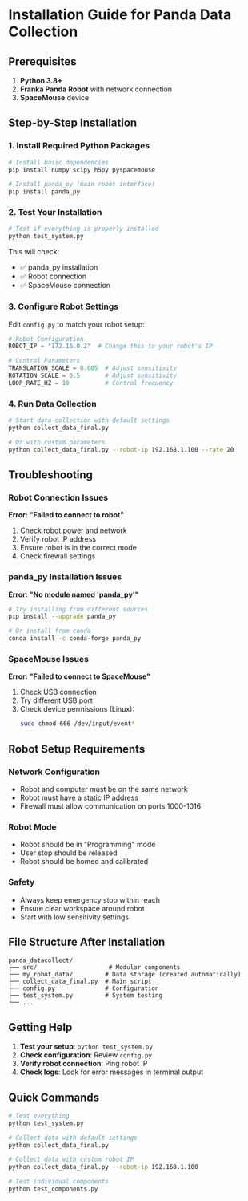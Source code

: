 # Installation Guide for Panda Data Collection

## Prerequisites

1. **Python 3.8+** 
2. **Franka Panda Robot** with network connection
3. **SpaceMouse** device

## Step-by-Step Installation

### 1. Install Required Python Packages

```bash
# Install basic dependencies
pip install numpy scipy h5py pyspacemouse

# Install panda_py (main robot interface)
pip install panda_py
```

### 2. Test Your Installation

```bash
# Test if everything is properly installed
python test_system.py
```

This will check:
- ✅ panda_py installation
- ✅ Robot connection
- ✅ SpaceMouse connection

### 3. Configure Robot Settings

Edit `config.py` to match your robot setup:

```python
# Robot Configuration
ROBOT_IP = "172.16.0.2"  # Change this to your robot's IP

# Control Parameters
TRANSLATION_SCALE = 0.005  # Adjust sensitivity
ROTATION_SCALE = 0.5       # Adjust sensitivity
LOOP_RATE_HZ = 10          # Control frequency
```

### 4. Run Data Collection

```bash
# Start data collection with default settings
python collect_data_final.py

# Or with custom parameters
python collect_data_final.py --robot-ip 192.168.1.100 --rate 20
```

## Troubleshooting

### Robot Connection Issues

**Error: "Failed to connect to robot"**

1. Check robot power and network
2. Verify robot IP address
3. Ensure robot is in the correct mode
4. Check firewall settings

### panda_py Installation Issues

**Error: "No module named 'panda_py'"**

```bash
# Try installing from different sources
pip install --upgrade panda_py

# Or install from conda
conda install -c conda-forge panda_py
```

### SpaceMouse Issues

**Error: "Failed to connect to SpaceMouse"**

1. Check USB connection
2. Try different USB port
3. Check device permissions (Linux):
   ```bash
   sudo chmod 666 /dev/input/event*
   ```

## Robot Setup Requirements

### Network Configuration
- Robot and computer must be on the same network
- Robot must have a static IP address
- Firewall must allow communication on ports 1000-1016

### Robot Mode
- Robot should be in "Programming" mode
- User stop should be released
- Robot should be homed and calibrated

### Safety
- Always keep emergency stop within reach
- Ensure clear workspace around robot
- Start with low sensitivity settings

## File Structure After Installation

```
panda_datacollect/
├── src/                    # Modular components
├── my_robot_data/         # Data storage (created automatically)
├── collect_data_final.py  # Main script
├── config.py              # Configuration
├── test_system.py         # System testing
└── ...
```

## Getting Help

1. **Test your setup**: `python test_system.py`
2. **Check configuration**: Review `config.py`
3. **Verify robot connection**: Ping robot IP
4. **Check logs**: Look for error messages in terminal output

## Quick Commands

```bash
# Test everything
python test_system.py

# Collect data with default settings
python collect_data_final.py

# Collect data with custom robot IP
python collect_data_final.py --robot-ip 192.168.1.100

# Test individual components
python test_components.py
```

